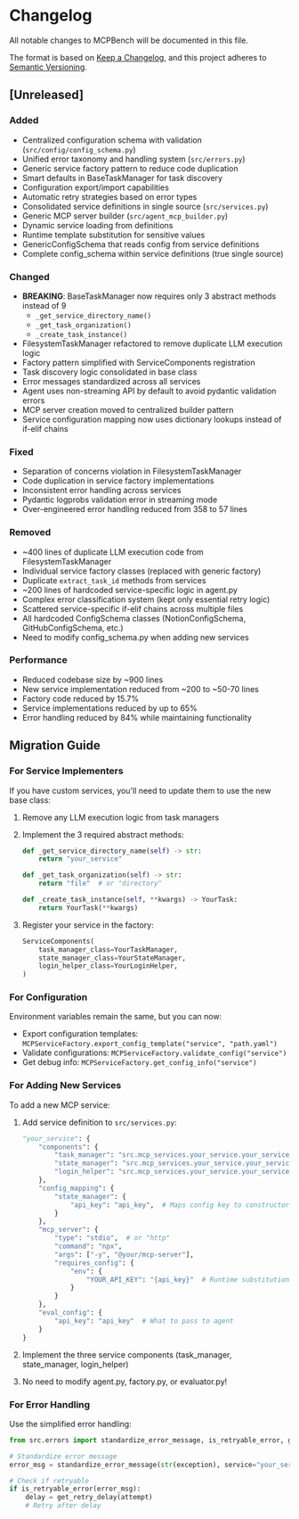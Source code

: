 # Changelog

All notable changes to MCPBench will be documented in this file.

The format is based on [Keep a Changelog](https://keepachangelog.com/en/1.0.0/),
and this project adheres to [Semantic Versioning](https://semver.org/spec/v2.0.0.html).

## [Unreleased]

### Added
- Centralized configuration schema with validation (`src/config/config_schema.py`)
- Unified error taxonomy and handling system (`src/errors.py`)
- Generic service factory pattern to reduce code duplication
- Smart defaults in BaseTaskManager for task discovery
- Configuration export/import capabilities
- Automatic retry strategies based on error types
- Consolidated service definitions in single source (`src/services.py`)
- Generic MCP server builder (`src/agent_mcp_builder.py`)
- Dynamic service loading from definitions
- Runtime template substitution for sensitive values
- GenericConfigSchema that reads config from service definitions
- Complete config_schema within service definitions (true single source)

### Changed
- **BREAKING**: BaseTaskManager now requires only 3 abstract methods instead of 9
  - `_get_service_directory_name()`
  - `_get_task_organization()`
  - `_create_task_instance()`
- FilesystemTaskManager refactored to remove duplicate LLM execution logic
- Factory pattern simplified with ServiceComponents registration
- Task discovery logic consolidated in base class
- Error messages standardized across all services
- Agent uses non-streaming API by default to avoid pydantic validation errors
- MCP server creation moved to centralized builder pattern
- Service configuration mapping now uses dictionary lookups instead of if-elif chains

### Fixed
- Separation of concerns violation in FilesystemTaskManager
- Code duplication in service factory implementations
- Inconsistent error handling across services
- Pydantic logprobs validation error in streaming mode
- Over-engineered error handling reduced from 358 to 57 lines

### Removed
- ~400 lines of duplicate LLM execution code from FilesystemTaskManager
- Individual service factory classes (replaced with generic factory)
- Duplicate `extract_task_id` methods from services
- ~200 lines of hardcoded service-specific logic in agent.py
- Complex error classification system (kept only essential retry logic)
- Scattered service-specific if-elif chains across multiple files
- All hardcoded ConfigSchema classes (NotionConfigSchema, GitHubConfigSchema, etc.)
- Need to modify config_schema.py when adding new services

### Performance
- Reduced codebase size by ~900 lines
- New service implementation reduced from ~200 to ~50-70 lines
- Factory code reduced by 15.7%
- Service implementations reduced by up to 65%
- Error handling reduced by 84% while maintaining functionality

## Migration Guide

### For Service Implementers

If you have custom services, you'll need to update them to use the new base class:

1. Remove any LLM execution logic from task managers
2. Implement the 3 required abstract methods:
   ```python
   def _get_service_directory_name(self) -> str:
       return "your_service"
   
   def _get_task_organization(self) -> str:
       return "file"  # or "directory"
   
   def _create_task_instance(self, **kwargs) -> YourTask:
       return YourTask(**kwargs)
   ```

3. Register your service in the factory:
   ```python
   ServiceComponents(
       task_manager_class=YourTaskManager,
       state_manager_class=YourStateManager,
       login_helper_class=YourLoginHelper,
   )
   ```

### For Configuration

Environment variables remain the same, but you can now:
- Export configuration templates: `MCPServiceFactory.export_config_template("service", "path.yaml")`
- Validate configurations: `MCPServiceFactory.validate_config("service")`
- Get debug info: `MCPServiceFactory.get_config_info("service")`

### For Adding New Services

To add a new MCP service:
1. Add service definition to `src/services.py`:
   ```python
   "your_service": {
       "components": {
           "task_manager": "src.mcp_services.your_service.your_service_task_manager.YourServiceTaskManager",
           "state_manager": "src.mcp_services.your_service.your_service_state_manager.YourServiceStateManager",
           "login_helper": "src.mcp_services.your_service.your_service_login_helper.YourServiceLoginHelper",
       },
       "config_mapping": {
           "state_manager": {
               "api_key": "api_key",  # Maps config key to constructor param
           }
       },
       "mcp_server": {
           "type": "stdio",  # or "http"
           "command": "npx",
           "args": ["-y", "@your/mcp-server"],
           "requires_config": {
               "env": {
                   "YOUR_API_KEY": "{api_key}"  # Runtime substitution
               }
           }
       },
       "eval_config": {
           "api_key": "api_key"  # What to pass to agent
       }
   }
   ```

2. Implement the three service components (task_manager, state_manager, login_helper)
3. No need to modify agent.py, factory.py, or evaluator.py!

### For Error Handling

Use the simplified error handling:
```python
from src.errors import standardize_error_message, is_retryable_error, get_retry_delay

# Standardize error message
error_msg = standardize_error_message(str(exception), service="your_service")

# Check if retryable
if is_retryable_error(error_msg):
    delay = get_retry_delay(attempt)
    # Retry after delay
```